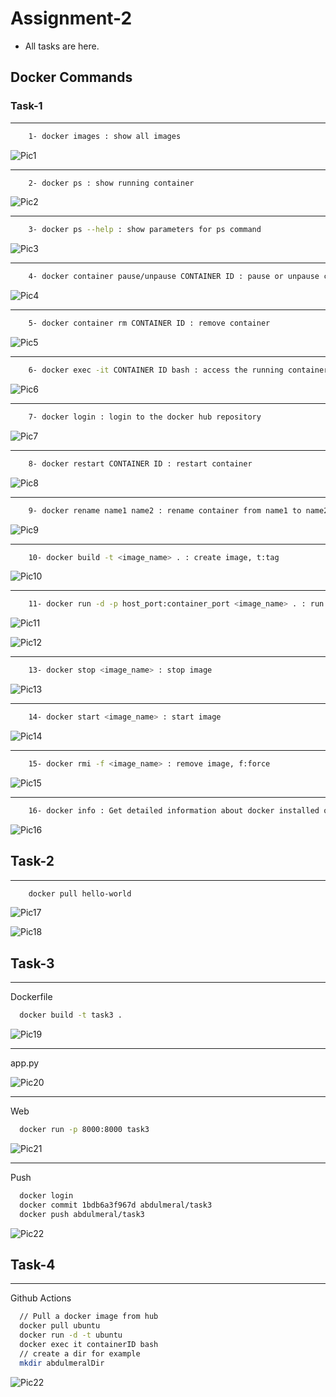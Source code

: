 # Assignment-2
* All tasks are here.
## Docker Commands

### Task-1
<hr>

```bash
    1- docker images : show all images
```  

![Pic1](./screenshots/dockerimages.png)
<hr>

```bash
    2- docker ps : show running container
```  

![Pic2](./screenshots/dockerps.png)

<hr> 

```bash
    3- docker ps --help : show parameters for ps command
``` 

![Pic3](./screenshots/dockerpshelp.png)

<hr> 

```bash
    4- docker container pause/unpause CONTAINER ID : pause or unpause container 
```

![Pic4](./screenshots/dockerpause.png)

<hr> 

```bash
    5- docker container rm CONTAINER ID : remove container 
```

![Pic5](./screenshots/rmcontainer.png)

<hr> 

```bash
    6- docker exec -it CONTAINER ID bash : access the running container
```

![Pic6](./screenshots/accesscontainer.png)

<hr> 

```bash
    7- docker login : login to the docker hub repository
```

![Pic7](./screenshots/rmcontainer.png)

<hr> 

```bash
    8- docker restart CONTAINER ID : restart container
```

![Pic8](./screenshots/restartcont.png)

<hr> 

```bash
    9- docker rename name1 name2 : rename container from name1 to name2
```

![Pic9](./screenshots/rename.png)

<hr> 

```bash
    10- docker build -t <image_name> . : create image, t:tag
```

![Pic10](./screenshots/build.png)

<hr> 

```bash
    11- docker run -d -p host_port:container_port <image_name> . : run image
```

![Pic11](./screenshots/run.png)

![Pic12](./screenshots/runweb.png)

<hr> 

```bash
    13- docker stop <image_name> : stop image
```

![Pic13](./screenshots/stop.png)

<hr> 

```bash
    14- docker start <image_name> : start image
```

![Pic14](./screenshots/start.png)

<hr> 

```bash
    15- docker rmi -f <image_name> : remove image, f:force
```

![Pic15](./screenshots/rmimage.png)

<hr> 

```bash
    16- docker info : Get detailed information about docker installed on the system including the kernel version, number of containers
```

![Pic16](./screenshots/info.png)


## Task-2

<hr> 

```bash
    docker pull hello-world
```

![Pic17](./screenshots/2helloworld.png)

![Pic18](./screenshots/2hellocorrect.png)

## Task-3

<hr> Dockerfile

```bash
  docker build -t task3 . 
``` 

![Pic19](./screenshots/3docker.png)

<hr> app.py

![Pic20](./screenshots/3apppy.png)

<hr> Web

```bash
  docker run -p 8000:8000 task3
``` 

![Pic21](./screenshots/3web.png)

<hr> Push

```bash
  docker login
  docker commit 1bdb6a3f967d abdulmeral/task3
  docker push abdulmeral/task3
``` 
![Pic22](./screenshots/hub.png)

## Task-4

<hr> Github Actions

```bash 
  // Pull a docker image from hub
  docker pull ubuntu
  docker run -d -t ubuntu
  docker exec it containerID bash
  // create a dir for example
  mkdir abdulmeralDir
``` 

![Pic22](./screenshots/mkdir.png)

